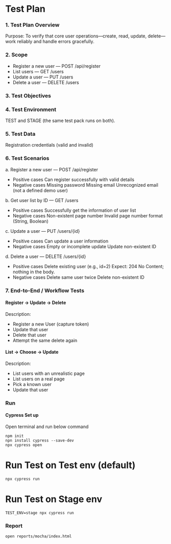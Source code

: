 # Test Plan 

### 1. Test Plan Overview 
Purpose: To verify that core user operations—create, read, update, delete—work reliably and handle errors gracefully. 

### 2. Scope 
- Register a new user — POST /api/register 
- List users — GET /users 
- Update a user — PUT /users 
- Delete a user — DELETE /users 

### 3. Test Objectives 

### 4. Test Environment 
TEST and STAGE (the same test pack runs on both). 

### 5. Test Data 
Registration credentials (valid and invalid) 

### 6. Test Scenarios 
a. Register a new user — POST /api/register 
- Positive cases 
Can register successfully with valid details 
- Negative cases 
Missing password 
Missing email 
Unrecognized email (not a defined demo user) 

b. Get user list by ID — GET /users 
- Positive cases 
Successfully get the information of user list
- Negative cases 
Non-existent page number 
Invalid page number format (String, Boolean) 

c. Update a user — PUT /users/{id} 
- Positive cases 
Can update a user information 
- Negative cases 
Empty or incomplete update 
Update non-existent ID 

d. Delete a user — DELETE /users/{id} 
- Positive cases 
Delete existing user (e.g., id=2) 
Expect: 204 No Content; nothing in the body. 
- Negative cases 
Delete same user twice 
Delete non-existent ID 

### 7. End-to-End / Workflow Tests 
#### Register → Update → Delete 
Description:  
- Register a new User (capture token) 
- Update that user 
- Delete that user 
- Attempt the same delete again 

#### List → Choose → Update 
Description:  
- List users with an unrealistic page 
- List users on a real page 
- Pick a known user 
- Update that user 

### Run
#### Cypress Set up
Open terminal and run below command
```
npm init
npn install cypress --save-dev
npx cypress open
```
# Run Test on Test env (default)
```
npx cypress run
```
# Run Test on Stage env
```
TEST_ENV=stage npx cypress run
```
### Report
```
open reports/mocha/index.html
```
